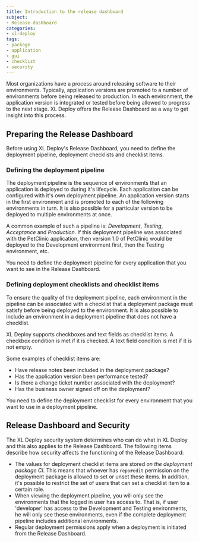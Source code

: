 ```yaml
---
title: Introduction to the release dashboard
subject:
- Release dashboard
categories:
- xl-deploy
tags:
- package
- application
- gui
- checklist
- security
---
```


Most organizations have a process around releasing software to their environments. Typically, application versions are promoted to a number of environments before being released to production. In each environment, the application version is integrated or tested before being allowed to progress to the next stage. XL Deploy offers the Release Dashboard as a way to get insight into this process.

## Preparing the Release Dashboard

Before using XL Deploy's Release Dashboard, you need to define the deployment pipeline, deployment checklists and checklist items.

### Defining the deployment pipeline

The deployment pipeline is the sequence of environments that an application is deployed to during it's lifecycle. Each application can be configured with it's own deployment pipeline. An application version starts in the first environment and is promoted to each of the following environments in turn. It is also possible for a particular version to be deployed to multiple environments at once. 

A common example of such a pipeline is:  _Development_, _Testing_, _Acceptance_ and _Production_. If this deployment pipeline was associated with the PetClinic application, then version 1.0 of PetClinic would be deployed to the Development environment first, then the Testing environment, etc.

You need to define the deployment pipeline for every application that you want to see in the Release Dashboard.

### Defining deployment checklists and checklist items

To ensure the quality of the deployment pipeline, each environment in the pipeline can be associated with a checklist that a deployment package must satisfy before being deployed to the environment. It is also possible to include an environment in a deployment pipeline that does not have a checklist. 

XL Deploy supports checkboxes and text fields as checklist items. A checkbox condition is met if it is checked. A text field condition is met if it is not empty.

Some examples of checklist items are:

* Have release notes been included in the deployment package?
* Has the application version been performance tested?
* Is there a change ticket number associated with the deployment?
* Has the business owner signed off on the deployment?

You need to define the deployment checklist for every environment that you want to use in a deployment pipeline. 

## Release Dashboard and Security

The XL Deploy security system determines who can do what in XL Deploy and this also applies to the Release Dashboard. The following items describe how security affects the functioning of the Release Dashboard:

* The values for deployment checklist items are stored _on the deployment package CI_. This means that whoever has `repo#edit` permission on the deployment package is allowed to set or unset these items. In addition, it's possible to restrict the set of users that can set a checklist item to a certain role.
* When viewing the deployment pipeline, you will only see the environments that the logged in user has access to. That is, if user 'developer' has access to the Development and Testing environments, he will only see these environments, even if the complete deployment pipeline includes additional environments.
* Regular deployment permissions apply when a deployment is initiated from the Release Dashboard.
